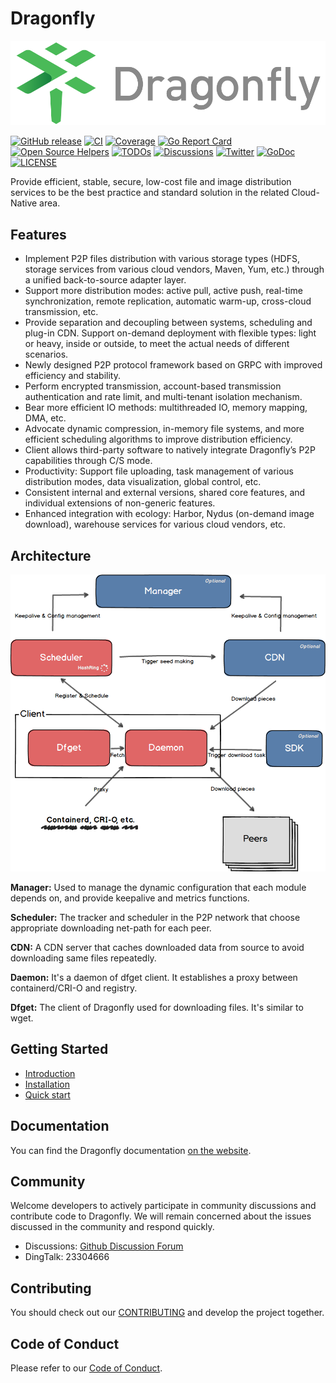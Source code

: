 # Dragonfly

![alt][logo-linear]

[![GitHub release](https://img.shields.io/github/release/dragonflyoss/Dragonfly2.svg)](https://github.com/dragonflyoss/Dragonfly2/releases)
[![CI](https://github.com/dragonflyoss/Dragonfly2/actions/workflows/ci.yml/badge.svg?branch=main)](https://github.com/dragonflyoss/Dragonfly2/actions/workflows/ci.yml)
[![Coverage](https://codecov.io/gh/dragonflyoss/Dragonfly2/branch/main/graph/badge.svg)](https://codecov.io/gh/dragonflyoss/Dragonfly2)
[![Go Report Card](https://goreportcard.com/badge/github.com/dragonflyoss/Dragonfly2?style=flat-square)](https://goreportcard.com/report/github.com/dragonflyoss/Dragonfly2)
[![Open Source Helpers](https://www.codetriage.com/dragonflyoss/dragonfly2/badges/users.svg)](https://www.codetriage.com/dragonflyoss/dragonfly2)
[![TODOs](https://badgen.net/https/api.tickgit.com/badgen/github.com/dragonflyoss/Dragonfly2/main)](https://www.tickgit.com/browse?repo=github.com/dragonflyoss/Dragonfly2&branch=main)
[![Discussions](https://img.shields.io/badge/discussions-on%20github-blue?style=flat-square)](https://github.com/dragonflyoss/Dragonfly2/discussions)
[![Twitter](https://img.shields.io/twitter/url?style=social&url=https%3A%2F%2Ftwitter.com%2Fdragonfly_oss)](https://twitter.com/dragonfly_oss)
[![GoDoc](https://godoc.org/github.com/dragonflyoss/Dragonfly2?status.svg)](https://godoc.org/github.com/dragonflyoss/Dragonfly2)
[![LICENSE](https://img.shields.io/github/license/dragonflyoss/Dragonfly2.svg?style=flat-square)](https://github.com/dragonflyoss/Dragonfly2/blob/main/LICENSE)

Provide efficient, stable, secure, low-cost file and image distribution services to be the best practice and standard solution in the related Cloud-Native area.

## Features

- Implement P2P files distribution with various storage types (HDFS, storage services from various cloud vendors, Maven, Yum, etc.) through a unified back-to-source adapter layer.
- Support more distribution modes: active pull, active push, real-time synchronization, remote replication, automatic warm-up, cross-cloud transmission, etc.
-  Provide separation and decoupling between systems, scheduling and plug-in CDN. Support on-demand deployment with flexible types: light or heavy, inside or outside, to meet the actual needs of different scenarios.
- Newly designed P2P protocol framework based on GRPC with improved efficiency and stability.
- Perform encrypted transmission, account-based transmission authentication and rate limit, and multi-tenant isolation mechanism.
- Bear more efficient IO methods: multithreaded IO, memory mapping, DMA, etc.
- Advocate dynamic compression, in-memory file systems, and more efficient scheduling algorithms to improve distribution efficiency.
- Client allows third-party software to natively integrate Dragonfly’s P2P capabilities through C/S mode.
- Productivity: Support file uploading, task management of various distribution modes, data visualization, global control, etc.
- Consistent internal and external versions, shared core features, and individual extensions of non-generic features.
- Enhanced integration with ecology: Harbor, Nydus (on-demand image download), warehouse services for various cloud vendors, etc.

## Architecture

![alt][arch]

**Manager:** Used to manage the dynamic configuration that each module depends on, and provide keepalive and metrics functions.

**Scheduler:** The tracker and scheduler in the P2P network that choose appropriate downloading net-path for each peer.

**CDN:** A CDN server that caches downloaded data from source to avoid downloading same files repeatedly.

**Daemon:** It's a daemon of dfget client. It establishes a proxy between containerd/CRI-O and registry.

**Dfget:** The client of Dragonfly used for downloading files. It's similar to wget.

## Getting Started

- [Introduction][introduction]
- [Installation][installation]
- [Quick start][quickstart]

## Documentation
You can find the Dragonfly documentation [on the website][website].

## Community
Welcome developers to actively participate in community discussions and contribute code to Dragonfly. We will remain concerned about the issues discussed in the community and respond quickly.

- Discussions: [Github Discussion Forum][discussion]
- DingTalk: 23304666

## Contributing
You should check out our [CONTRIBUTING][contributing] and develop the project together.

## Code of Conduct
Please refer to our [Code of Conduct][codeconduct].

[contributing]: CONTRIBUTING.md
[codeconduct]: CODE_OF_CONDUCT.md
[introduction]: https://github.com/dragonflyoss/Dragonfly2
[installation]: https://github.com/dragonflyoss/Dragonfly2
[quickstart]: https://github.com/dragonflyoss/Dragonfly2
[website]: https://d7y.io
[discussion]: https://github.com/dragonflyoss/Dragonfly2/discussions
[logo-linear]: docs/en/images/logo/dragonfly-linear.svg
[arch]: docs/en/images/arch.png
